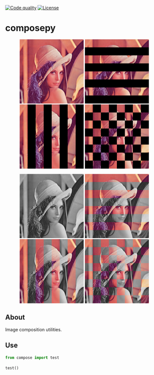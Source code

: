 [![Code quality][s1]][co] [![License][s2]][li]

[s1]: https://api.codacy.com/project/badge/Grade/519c3cb4b3a34bff968ce382d2a9dbf7
[s2]: https://img.shields.io/badge/licence-GPL%203.0-blue.svg

[co]: https://www.codacy.com/app/matt77hias/composepy?utm_source=github.com&amp;utm_medium=referral&amp;utm_content=matt77hias/composepy&amp;utm_campaign=Badge_Grade
[li]: https://raw.githubusercontent.com/matt77hias/composepy/master/LICENSE.txt

# composepy

<p align="center">
<img src="res/Lena1.png" width="204">
<img src="res/SH.png" width="204">
<img src="res/SV.png" width="204">
<img src="res/SW.png" width="204">
</p>
<p align="center">
<img src="res/Lena2.png" width="204">
<img src="res/MH.png" width="204">
<img src="res/MV.png" width="204">
<img src="res/MW.png" width="204">
</p>

## About
Image composition utilities.

## Use
```python
from compose import test

test()
```
